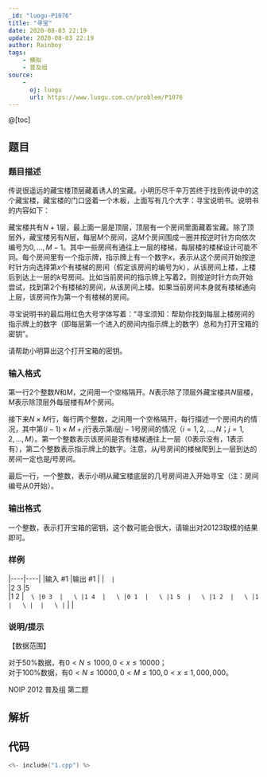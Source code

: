 ```yaml
---
_id: "luogu-P1076"
title: "寻宝"
date: 2020-08-03 22:19
update: 2020-08-03 22:19
author: Rainboy
tags:
    - 模拟
    - 普及组
source: 
    - 
      oj: luogu
      url: https://www.luogu.com.cn/problem/P1076
---
```


@[toc]

## 题目



### 题目描述

传说很遥远的藏宝楼顶层藏着诱人的宝藏。小明历尽千辛万苦终于找到传说中的这个藏宝楼，藏宝楼的门口竖着一个木板，上面写有几个大字：寻宝说明书。说明书的内容如下：

藏宝楼共有$N+1$层，最上面一层是顶层，顶层有一个房间里面藏着宝藏。除了顶层外，藏宝楼另有$N$层，每层$M$个房间，这$M$个房间围成一圈并按逆时针方向依次编号为$0,…,M-1$。其中一些房间有通往上一层的楼梯，每层楼的楼梯设计可能不同。每个房间里有一个指示牌，指示牌上有一个数字$x$，表示从这个房间开始按逆时针方向选择第$x$个有楼梯的房间（假定该房间的编号为k），从该房间上楼，上楼后到达上一层的$k$号房间。比如当前房间的指示牌上写着$2$，则按逆时针方向开始尝试，找到第$2$个有楼梯的房间，从该房间上楼。如果当前房间本身就有楼梯通向上层，该房间作为第一个有楼梯的房间。

寻宝说明书的最后用红色大号字体写着：“寻宝须知：帮助你找到每层上楼房间的指示牌上的数字（即每层第一个进入的房间内指示牌上的数字）总和为打开宝箱的密钥”。

请帮助小明算出这个打开宝箱的密钥。




### 输入格式
第一行$2$个整数$N$和$M$，之间用一个空格隔开。$N$表示除了顶层外藏宝楼共$N$层楼，$M$表示除顶层外每层楼有$M$个房间。

接下来$N \times M$行，每行两个整数，之间用一个空格隔开，每行描述一个房间内的情况，其中第$(i-1) \times M+j$行表示第$i$层$j-1$号房间的情况（$i=1,2,…, N$；$j=1,2,…,M$）。第一个整数表示该房间是否有楼梯通往上一层（$0$表示没有，$1$表示有），第二个整数表示指示牌上的数字。注意，从$j$号房间的楼梯爬到上一层到达的房间一定也是$j$号房间。

最后一行，一个整数，表示小明从藏宝楼底层的几号房间进入开始寻宝（注：房间编号从$0$开始）。




### 输出格式

一个整数，表示打开宝箱的密钥，这个数可能会很大，请输出对$20123$取模的结果即可。




### 样例

|----|----|
|输入 #1  |输出 #1  |
|```  |```  \
|2 3  |5  \
|1 2  |```  \
|0 3  |   \
|1 4  |   \
|0 1  |   \
|1 5  |   \
|1 2  |   \
|1  |   \
|  |   \
|```  |   |



### 说明/提示
【数据范围】

对于50%数据，有$0<N≤1000,0<x≤10000$；  
对于100%数据，有$0<N≤10000,0<M≤100,0<x≤1,000,000$。

NOIP 2012 普及组 第二题


## 解析


## 代码

```c
<%- include("1.cpp") %>
```
